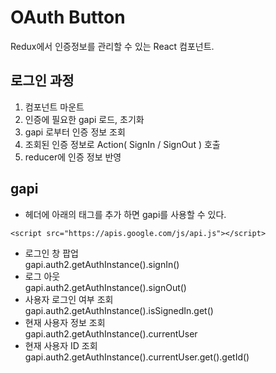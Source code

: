 # OAuth Button

Redux에서 인증정보를 관리할 수 있는 React 컴포넌트.

## 로그인 과정
1) 컴포넌트 마운트
2) 인증에 필요한 gapi 로드, 초기화
3) gapi 로부터 인증 정보 조회
4) 조회된 인증 정보로 Action( SignIn / SignOut ) 호출
5) reducer에 인증 정보 반영

## gapi
* 헤더에 아래의 태그를 추가 하면 gapi를 사용할 수 있다.
```
<script src="https://apis.google.com/js/api.js"></script>
```
* 로그인 창 팝업 <br> gapi.auth2.getAuthInstance().signIn() 
* 로그 아웃 <br> gapi.auth2.getAuthInstance().signOut()
* 사용자 로그인 여부 조회 <br> gapi.auth2.getAuthInstance().isSignedIn.get()
* 현재 사용자 정보 조회 <br> gapi.auth2.getAuthInstance().currentUser
* 현재 사용자 ID 조회 <br> gapi.auth2.getAuthInstance().currentUser.get().getId()